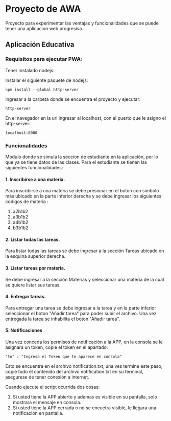 # Proyecto de AWA
Proyecto para experimentar las ventajas y funcionalidades que se puede tener una aplicacion web progresiva.
## Aplicación Educativa
### Requisitos para ejecutar PWA:
Tener instalado nodejs.

Instalar el siguiente paquete de nodejs:
```
npm install --global http-server
```
Ingresar a la carpeta donde se encuentra el proyecto y ejecutar:
```
http-server
```
En el navegador en la url ingresar al localhost, con el puerto que le asigno el http-server:

```
localhost:8080
```
### Funcionalidades 

Módulo donde se simula la seccion de estudiante en la aplicación, por lo que ya se tiene datos de las clases. 
Para el estudiante se tienen las siguientes funcionalidades:
#### 1. Inscribirse a una materia.

Para inscribirse a una materia se debe presionar en el boton con simbolo más ubicado en la parte inferior derecha y se debe ingresar los siguientes codigos de materia :
1. a2b1b2
2. a3b1b2
3. a4b1b2
4. b3b1b2
#### 2. Listar todas las tareas.

Para listar todas las tareas se debe ingresar a la sección Tareas ubicado en la esquina superior derecha.
#### 3. Listar tareas por materia.

Se debe ingresar a la sección Materias y seleccionar una materia de la cual se quiere listar sus tareas.
#### 4. Entregar tareas.

Para entregar una tarea se debe ingresar a la tarea y en la parte inferior seleccionar el boton "Añadir tarea" para poder subir el archivo.
Una vez entregada la tarea se inhabilita el boton "Añadir tarea".

#### 5. Notificaciones

Una vez conceda los permisos de notificación a la APP, en la consola
se le asignara un token, copie el token en el apartado: 
```
"to" : "Ingresa el Token que te aparece en consola"
```
Esto se encuentra en el archivo notification.txt, una ves termine este paso,
copie todo el contenido del archivo notification.txt en su terminal, asegurese de tener
conexión a internet.

Cuando ejecute el script ocurrida dos cosas:
1. Si usted tiene la APP abierto y ademas es visible en su pantalla, solo mostrara el mensaje
en consola.
2. Si usted tiene la APP cerrada o no se encuetra visible, le llegara una notificación en pantalla.

